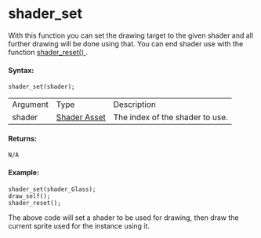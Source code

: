 # shader_set

With this function you can set the drawing target to the given shader
and all further drawing will be done using that. You can end shader use
with the function [ shader_reset() ](shader_reset) .

#### Syntax:

``` gml
shader_set(shader);
```

|          |                                                                |                                 |
|----------|----------------------------------------------------------------|---------------------------------|
| Argument | Type                                                           | Description                     |
| shader   |  [Shader Asset](../../../../../The_Asset_Editors/Shaders)  | The index of the shader to use. |

#### Returns:

``` gml
N/A
```

#### Example:

``` gml
shader_set(shader_Glass);
draw_self();
shader_reset();
```

The above code will set a shader to be used for drawing, then draw the
current sprite used for the instance using it.
